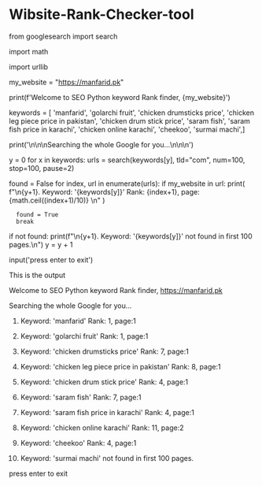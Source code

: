 # Wibsite-Rank-Checker-tool

from googlesearch import search

import math

import urllib

my_website = "https://manfarid.pk"

print(f'Welcome to SEO Python keyword Rank finder, {my_website}')

keywords = [
  'manfarid', 'golarchi fruit', 'chicken drumsticks price',
  'chicken leg piece price in pakistan', 'chicken drum stick price',
  'saram fish', 'saram fish price in karachi', 'chicken online karachi',
  'cheekoo', 'surmai machi',]

print('\n\n\nSearching the whole Google for you...\n\n\n')


y = 0
for x in keywords:
  urls = search(keywords[y], tld="com", num=100, stop=100, pause=2)

  found = False
  for index, url in enumerate(urls):
    if my_website in url:
      print(
        f"\n{y+1}. Keyword: '{keywords[y]}' Rank: {index+1}, page:{math.ceil((index+1)/10)} \n"
      )

      found = True
      break

  if not found:
    print(f"\n{y+1}. Keyword: '{keywords[y]}' not found in first 100 pages.\n")
  y = y + 1

input('press enter to exit')



This is the output

Welcome to SEO Python keyword Rank finder, https://manfarid.pk

Searching the whole Google for you...

1. Keyword: 'manfarid' Rank: 1, page:1


2. Keyword: 'golarchi fruit' Rank: 1, page:1


3. Keyword: 'chicken drumsticks price' Rank: 7, page:1


4. Keyword: 'chicken leg piece price in pakistan' Rank: 8, page:1


5. Keyword: 'chicken drum stick price' Rank: 4, page:1


6. Keyword: 'saram fish' Rank: 7, page:1


7. Keyword: 'saram fish price in karachi' Rank: 4, page:1


8. Keyword: 'chicken online karachi' Rank: 11, page:2


9. Keyword: 'cheekoo' Rank: 4, page:1


10. Keyword: 'surmai machi' not found in first 100 pages.

press enter to exit
